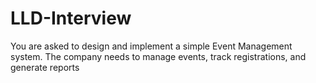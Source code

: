 # LLD-Interview
You are asked to design and implement a simple Event Management system. The company needs to manage events, track registrations, and generate reports
